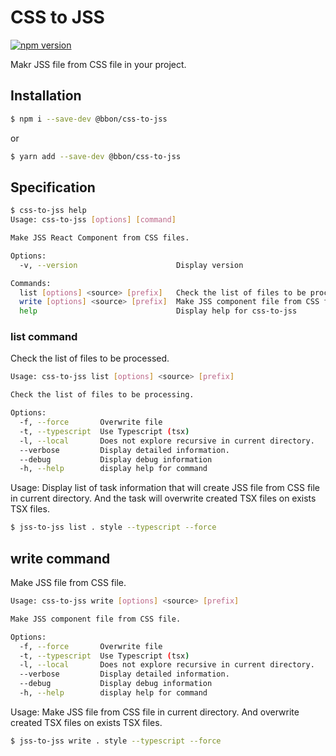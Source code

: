 # CSS to JSS

[![npm version](https://badge.fury.io/js/%40bbon%2Fcss-to-jss.svg)](https://www.npmjs.com/package/@bbon/css-to-jss)

Makr JSS file from CSS file in your project.

## Installation

```bash
$ npm i --save-dev @bbon/css-to-jss
```

or

```bash
$ yarn add --save-dev @bbon/css-to-jss
```

## Specification

```bash
$ css-to-jss help
Usage: css-to-jss [options] [command]

Make JSS React Component from CSS files.

Options:
  -v, --version                      Display version

Commands:
  list [options] <source> [prefix]   Check the list of files to be processing.
  write [options] <source> [prefix]  Make JSS component file from CSS file.
  help                               Display help for css-to-jss
```

### list command

Check the list of files to be processed.

```bash
Usage: css-to-jss list [options] <source> [prefix]

Check the list of files to be processing.

Options:
  -f, --force       Overwrite file
  -t, --typescript  Use Typescript (tsx)
  -l, --local       Does not explore recursive in current directory.
  --verbose         Display detailed information.
  --debug           Display debug information
  -h, --help        display help for command
```

Usage:
Display list of task information that will create JSS file from CSS file in current directory.
And the task will overwrite created TSX files on exists TSX files.

```bash
$ jss-to-jss list . style --typescript --force
```

## write command

Make JSS file from CSS file.

```bash
Usage: css-to-jss write [options] <source> [prefix]

Make JSS component file from CSS file.

Options:
  -f, --force       Overwrite file
  -t, --typescript  Use Typescript (tsx)
  -l, --local       Does not explore recursive in current directory.
  --verbose         Display detailed information.
  --debug           Display debug information
  -h, --help        display help for command
```

Usage:
Make JSS file from CSS file in current directory.
And overwrite created TSX files on exists TSX files.

```bash
$ jss-to-jss write . style --typescript --force
```

